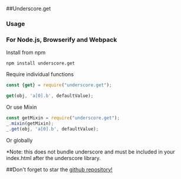 ##Underscore.get


### Usage

### For Node.js, Browserify and Webpack

Install from npm

    npm install underscore.get

Require individual functions

```javascript
const {get} = require("underscore.get");

get(obj, 'a[0].b', defaultValue);
```

Or use Mixin

```javascript
const getMixin = require("underscore.get");
_.mixin(getMixin);
_.get(obj, 'a[0].b', defaultValue);
```

Or globally

<include src="./dist/global-bundle.js">
*Note: this does not bundle underscore and must be included in your index.html after the underscore library.

##Don't forget to star the [github repository!](https://github.com/NarHakobyan/underscore.get)
